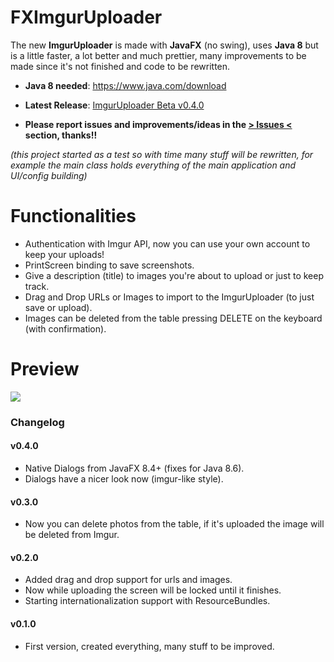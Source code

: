 # FXImgurUploader

The new **ImgurUploader** is made with **JavaFX** (no swing), uses **Java 8** but is a little faster, a lot better and much prettier, many improvements to be made since it's not finished and code to be rewritten.

* **Java 8 needed**: https://www.java.com/download
* **Latest Release**: [ImgurUploader Beta v0.4.0](https://github.com/Simego/FXImgurUploader/releases/tag/v0.4.0-beta)

* **Please report issues and improvements/ideas in the [> Issues <](https://github.com/Simego/FXImgurUploader/issues) section, thanks!!**

*(this project started as a test so with time many stuff will be rewritten, for example the main class holds everything of the main application and UI/config building)*

# Functionalities
* Authentication with Imgur API, now you can use your own account to keep your uploads!
* PrintScreen binding to save screenshots.
* Give a description (title) to images you're about to upload or just to keep track.
* Drag and Drop URLs or Images to import to the ImgurUploader (to just save or upload).
* Images can be deleted from the table pressing DELETE on the keyboard (with confirmation).

# Preview
![](http://i.imgur.com/PeyesgA.png)

### Changelog
#### v0.4.0
* Native Dialogs from JavaFX 8.4+ (fixes for Java 8.6).
* Dialogs have a nicer look now (imgur-like style).

#### v0.3.0
* Now you can delete photos from the table, if it's uploaded the image will be deleted from Imgur.

#### v0.2.0
* Added drag and drop support for urls and images.
* Now while uploading the screen will be locked until it finishes.
* Starting internationalization support with ResourceBundles.

#### v0.1.0
* First version, created everything, many stuff to be improved.
